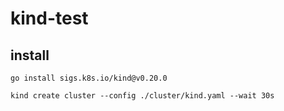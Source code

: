 # kind-test

## install

```shell
go install sigs.k8s.io/kind@v0.20.0

kind create cluster --config ./cluster/kind.yaml --wait 30s

```